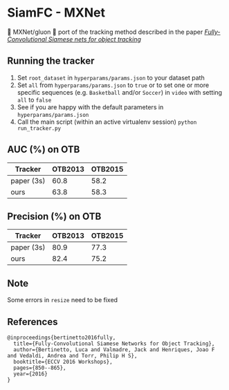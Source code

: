 # SiamFC - MXNet
:high_brightness: MXNet/gluon :high_brightness: port of the tracking method described in the paper [*Fully-Convolutional Siamese nets for object tracking*](https://www.robots.ox.ac.uk/~luca/siamese-fc.html)

## Running the tracker
1) Set `root_dataset` in `hyperparams/params.json` to your dataset path
1) Set `all` from `hyperparams/params.json` to `true` or to set one or more specific sequences (e.g. `Basketball` and/or `Soccer`) in `video` with setting `all` to `false`
1) See if you are happy with the default parameters in `hyperparams/params.json`
1) Call the main script (within an active virtualenv session)
`python run_tracker.py`

## AUC (%) on OTB
| Tracker           | OTB2013       | OTB2015       |
| ----------------- | ------------- | ------------- |
| paper (3s)        | 60.8          | 58.2          |
| ours              | 63.8          | 58.3          |

## Precision (%) on OTB
| Tracker           | OTB2013       | OTB2015       |
| ----------------- | ------------- | ------------- |
| paper (3s)        | 80.9          | 77.3          |
| ours              | 82.4          | 75.2          |

## Note
Some errors in `resize` need to be fixed

## References
```
@inproceedings{bertinetto2016fully,
  title={Fully-Convolutional Siamese Networks for Object Tracking},
  author={Bertinetto, Luca and Valmadre, Jack and Henriques, Joao F and Vedaldi, Andrea and Torr, Philip H S},
  booktitle={ECCV 2016 Workshops},
  pages={850--865},
  year={2016}
}
```
 